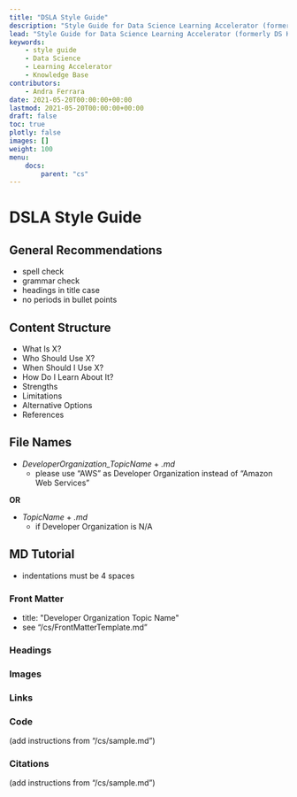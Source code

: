 ```yaml
---
title: "DSLA Style Guide"
description: "Style Guide for Data Science Learning Accelerator (formerly DS Knowledge Base)"
lead: "Style Guide for Data Science Learning Accelerator (formerly DS Knowledge Base)"
keywords: 
    - style guide
    - Data Science
    - Learning Accelerator
    - Knowledge Base
contributors:
    - Andra Ferrara
date: 2021-05-20T00:00:00+00:00
lastmod: 2021-05-20T00:00:00+00:00
draft: false
toc: true
plotly: false
images: []
weight: 100
menu:
    docs:
        parent: "cs"
---
```


# DSLA Style Guide

## General Recommendations
- spell check
- grammar check
- headings in title case
- no periods in bullet points

## Content Structure
- What Is X?
- Who Should Use X?
- When Should I Use X?
- How Do I Learn About It?
- Strengths
- Limitations
- Alternative Options
- References

## File Names
- *DeveloperOrganization_TopicName* + *.md*
    - please use “AWS” as Developer Organization instead of “Amazon Web Services”

**OR**

- *TopicName* + *.md*
    - if Developer Organization is N/A

## MD Tutorial
- indentations must be 4 spaces

### Front Matter
- title: "Developer Organization Topic Name"
- see “/cs/FrontMatterTemplate.md”

### Headings

### Images

### Links

### Code
(add instructions from “/cs/sample.md”)

### Citations
(add instructions from “/cs/sample.md”)
